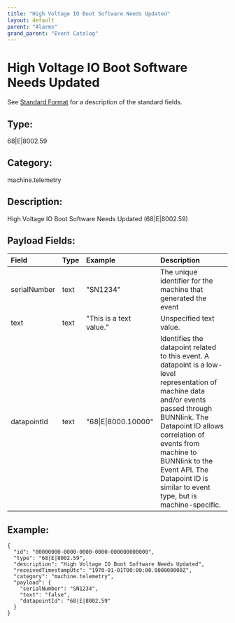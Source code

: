 ```yaml
---
title: "High Voltage IO Boot Software Needs Updated"
layout: default
parent: "Alarms"
grand_parent: "Event Catalog"
---
```


# High Voltage IO Boot Software Needs Updated

See [Standard Format](/event-subscriptions/event-format) for a description of the standard fields.

## Type:

68\|E\|8002.59

## Category:

machine.telemetry

## Description: 

High Voltage IO Boot Software Needs Updated (68\|E\|8002.59)

## Payload Fields:

| Field | Type | Example | Description |
|:------|:-----|:--------|:------------|
| serialNumber | text | "SN1234" | The unique identifier for the machine that generated the event |
| text | text | "This is a text value." | Unspecified text value. |
| datapointId | text | "68\|E\|8000.10000" | Identifies the datapoint related to this event. A datapoint is a low-level representation of machine data and/or events passed through BUNNlink. The Datapoint ID allows correlation of events from machine to BUNNlink to the Event API. The Datapoint ID is similar to event type, but is machine-specific. |

## Example:

```
{
  "id": "00000000-0000-0000-0000-000000000000",
  "type": "68|E|8002.59",
  "description": "High Voltage IO Boot Software Needs Updated",
  "receivedTimestampUtc": "1970-01-01T00:00:00.000000000Z",
  "category": "machine.telemetry",
  "payload": {
    "serialNumber": "SN1234",
    "text": "false",
    "datapointId": "68|E|8002.59"
  }
}
```
